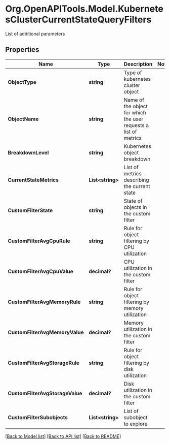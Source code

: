 # Org.OpenAPITools.Model.KubernetesClusterCurrentStateQueryFilters
List of additional parameters

## Properties

Name | Type | Description | Notes
------------ | ------------- | ------------- | -------------
**ObjectType** | **string** | Type of kubernetes cluster object | 
**ObjectName** | **string** | Name of the object for which the user requests a list of metrics | 
**BreakdownLevel** | **string** | Kubernetes object breakdown | 
**CurrentStateMetrics** | **List&lt;string&gt;** | List of metrics describing the current state | 
**CustomFilterState** | **string** | State of objects in the custom filter | 
**CustomFilterAvgCpuRule** | **string** | Rule for object filtering by CPU utilization | 
**CustomFilterAvgCpuValue** | **decimal?** | CPU utilization in the custom filter | 
**CustomFilterAvgMemoryRule** | **string** | Rule for object filtering by memory utilization | 
**CustomFilterAvgMemoryValue** | **decimal?** | Memory utilization in the custom filter | 
**CustomFilterAvgStorageRule** | **string** | Rule for object filtering by disk utilization | 
**CustomFilterAvgStorageValue** | **decimal?** | Disk utilization in the custom filter | 
**CustomFilterSubobjects** | **List&lt;string&gt;** | List of subobject to explore | 

[[Back to Model list]](../README.md#documentation-for-models) [[Back to API list]](../README.md#documentation-for-api-endpoints) [[Back to README]](../README.md)

